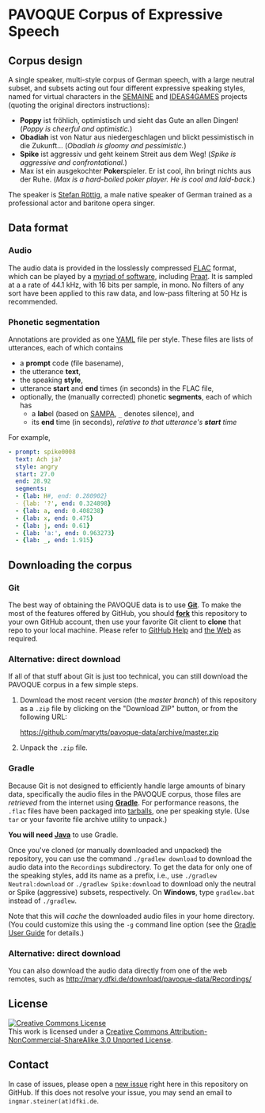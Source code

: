 # PAVOQUE Corpus of Expressive Speech

## Corpus design

A single speaker, multi-style corpus of German speech, with a large neutral subset, and subsets acting out four different expressive speaking styles, named for virtual characters in the [SEMAINE](http://www.semaine-project.eu/) and [IDEAS4GAMES](http://www.dfki.de/lt/iprojects/ideas4games.php) projects (quoting the original directors instructions):
- **Poppy** ist fröhlich, optimistisch und sieht das Gute an allen Dingen!
(*Poppy is cheerful and optimistic.*)
- **Obadiah** ist von Natur aus niedergeschlagen und blickt pessimistisch in die Zukunft...
(*Obadiah is gloomy and pessimistic.*)
- **Spike** ist aggressiv und geht keinem Streit aus dem Weg!
(*Spike is aggressive and confrontational.*)
- Max ist ein ausgekochter **Poker**spieler. Er ist cool, ihn bringt nichts aus der Ruhe.
(*Max is a hard-boiled poker player. He is cool and laid-back.*)

The speaker is [Stefan Röttig](http://stefan-roettig.de/), a male native speaker of German trained as a professional actor and baritone opera singer.

## Data format

### Audio

The audio data is provided in the losslessly compressed [FLAC](https://xiph.org/flac/) format, which can be played by a [myriad of software](https://xiph.org/flac/links.html#software), including [Praat](http://praat.org/).
It is sampled at a a rate of 44.1 kHz, with 16 bits per sample, in mono.
No filters of any sort have been applied to this raw data, and low-pass filtering at 50 Hz is recommended.

### Phonetic segmentation

Annotations are provided as one [YAML](http://yaml.org/) file per style.
These files are lists of utterances, each of which contains
- a **prompt** code (file basename),
- the utterance **text**,
- the speaking **style**,
- utterance **start** and **end** times (in seconds) in the FLAC file,
- optionally, the (manually corrected) phonetic **segments**, each of which has
    - a **lab**el (based on [SAMPA](http://www.phon.ucl.ac.uk/home/sampa/german.htm), `_` denotes silence), and
    - its **end** time (in seconds), _relative to that utterance's **start** time_

For example,
```yaml
- prompt: spike0008
  text: Ach ja?
  style: angry
  start: 27.0
  end: 28.92
  segments:
  - {lab: H#, end: 0.280902}
  - {lab: '?', end: 0.324898}
  - {lab: a, end: 0.408238}
  - {lab: x, end: 0.475}
  - {lab: j, end: 0.61}
  - {lab: 'a:', end: 0.963273}
  - {lab: _, end: 1.915}
```


## Downloading the corpus

### Git

The best way of obtaining the PAVOQUE data is to use [**Git**](http://git-scm.com/).
To make the most of the features offered by GitHub, you should [**fork**](https://github.com/marytts/pavoque-data/fork) this repository to your own GitHub account, then use your favorite Git client to **clone** that repo to your local machine.
Please refer to [GitHub Help](https://help.github.com/) and [the Web](https://google.com/) as required.

### Alternative: direct download

If all of that stuff about Git is just too technical, you can still download the PAVOQUE corpus in a few simple steps.

1. Download the most recent version (the *master branch*) of this repository as a `.zip` file by clicking on the "Download ZIP" button, or from the following URL:

    <https://github.com/marytts/pavoque-data/archive/master.zip>

2. Unpack the `.zip` file.

### Gradle

Because Git is not designed to efficiently handle large amounts of binary data, specifically the audio files in the PAVOQUE corpus, those files are *retrieved* from the internet using [**Gradle**](http://gradle.org/).
For performance reasons, the `.flac` files have been packaged into [tarballs](http://en.wikipedia.org/wiki/Tar_%28computing%29), one per speaking style.
(Use `tar` or your favorite file archive utility to unpack.)

**You will need [Java](https://www.java.com/)** to use Gradle.

Once you've cloned (or manually downloaded and unpacked) the repository, you can use the command `./gradlew download` to download the audio data into the `Recordings` subdirectory.
To get the data for only one of the speaking styles, add its name as a prefix, i.e., use `./gradlew Neutral:download` or `./gradlew Spike:download` to download only the neutral or Spike (aggressive) subsets, respectively.
On **Windows**, type `gradlew.bat` instead of `./gradlew`.

Note that this will *cache* the downloaded audio files in your home directory. (You could customize this using the `-g` command line option (see the [Gradle User Guide](https://docs.gradle.org/current/userguide/gradle_command_line.html) for details.)

### Alternative: direct download

You can also download the audio data directly from one of the web remotes, such as <http://mary.dfki.de/download/pavoque-data/Recordings/>

## License

<a rel="license" href="http://creativecommons.org/licenses/by-nc-sa/3.0/">
  <img alt="Creative Commons License" style="border-width:0" src="http://i.creativecommons.org/l/by-nc-sa/3.0/88x31.png" />
</a>
<br />
This work is licensed under a <a rel="license" href="http://creativecommons.org/licenses/by-nc-sa/3.0/">Creative Commons Attribution-NonCommercial-ShareAlike 3.0 Unported License</a>.

## Contact

In case of issues, please open a [new issue](https://github.com/marytts/pavoque-data/issues/new) right here in this repository on GitHub.
If this does not resolve your issue, you may send an email to `ingmar.steiner(at)dfki.de`.
